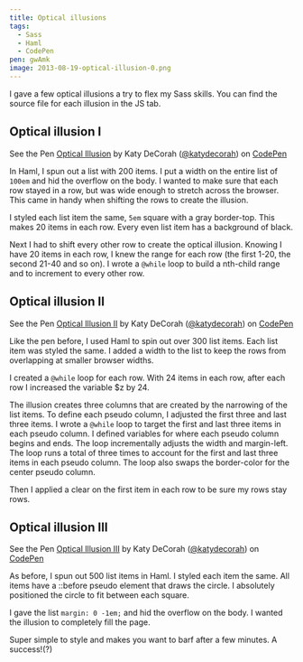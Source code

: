 ```yaml
---
title: Optical illusions
tags:
  - Sass
  - Haml
  - CodePen
pen: gwAmk
image: 2013-08-19-optical-illusion-0.png
---
```


I gave a few optical illusions a try to flex my Sass skills. You can find the source file for each illusion in the JS tab.

## Optical illusion I

<p data-height="500" data-theme-id="97" data-slug-hash="gwAmk" data-user="katydecorah" data-default-tab="result" class='codepen'>See the Pen <a href='http://codepen.io/katydecorah/pen/gwAmk'>Optical Illusion</a> by Katy DeCorah (<a href='http://codepen.io/katydecorah'>@katydecorah</a>) on <a href='http://codepen.io'>CodePen</a></p>

In Haml, I spun out a list with 200 items. I put a width on the entire list of `100em` and hid the overflow on the body. I wanted to make sure that each row stayed in a row, but was wide enough to stretch across the browser. This came in handy when shifting the rows to create the illusion.

I styled each list item the same, `5em` square with a gray border-top. This makes 20 items in each row. Every even list item has a background of black.

Next I had to shift every other row to create the optical illusion. Knowing I have 20 items in each row, I knew the range for each row (the first 1-20, the second 21-40 and so on). I wrote a `@while` loop to build a nth-child range and to increment to every other row.

## Optical illusion II

<p data-height="500" data-theme-id="97" data-slug-hash="fxpjh" data-user="katydecorah" data-default-tab="result" class='codepen'>See the Pen <a href='http://codepen.io/katydecorah/pen/fxpjh'>Optical Illusion II</a> by Katy DeCorah (<a href='http://codepen.io/katydecorah'>@katydecorah</a>) on <a href='http://codepen.io'>CodePen</a></p>

Like the pen before, I used Haml to spin out over 300 list items. Each list item was styled the same. I added a width to the list to keep the rows from overlapping at smaller browser widths.

I created a `@while` loop for each row. With 24 items in each row, after each row I increased the variable \$z by 24.

The illusion creates three columns that are created by the narrowing of the list items. To define each pseudo column, I adjusted the first three and last three items. I wrote a `@while` loop to target the first and last three items in each pseudo column. I defined variables for where each pseudo column begins and ends. The loop incrementally adjusts the width and margin-left. The loop runs a total of three times to account for the first and last three items in each pseudo column. The loop also swaps the border-color for the center pseudo column.

Then I applied a clear on the first item in each row to be sure my rows stay rows.

## Optical illusion III

<p data-height="500" data-theme-id="97" data-slug-hash="pdCsB" data-user="katydecorah" data-default-tab="result" class='codepen'>See the Pen <a href='http://codepen.io/katydecorah/pen/pdCsB'>Optical Illusion III</a> by Katy DeCorah (<a href='http://codepen.io/katydecorah'>@katydecorah</a>) on <a href='http://codepen.io'>CodePen</a></p>

As before, I spun out 500 list items in Haml. I styled each item the same. All items have a ::before pseudo element that draws the circle. I absolutely positioned the circle to fit between each square.

I gave the list `margin: 0 -1em;` and hid the overflow on the body. I wanted the illusion to completely fill the page.

Super simple to style and makes you want to barf after a few minutes. A success!(?)
